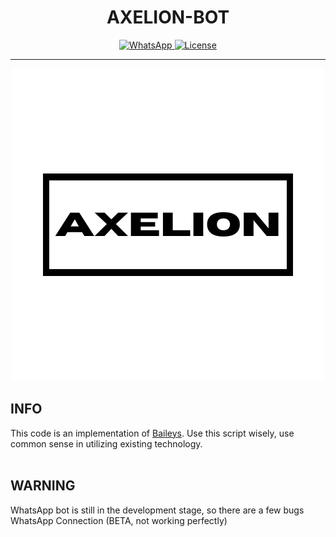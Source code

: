 <div align="center">
  <h1>AXELION-BOT</h1>
</div>

<div align="center">
  <a href="https://wa.me/6288292024190">
    <img src="https://img.shields.io/badge/WhatsApp-25D366" alt="WhatsApp">
  </a>
  <a href="./LICENSE">
    <img src="https://img.shields.io/badge/license-MIT-orange" alt="License">
  </a>
</div>

<hr>

<div align="center">
  <img src="./temps/axelion.jpg" alt="Axelion Bot" style="max-width: 100%; height: auto;">
</div>

## INFO
This code is an implementation of [Baileys](https://github.com/WhiskeySockets/Baileys).
Use this script wisely, use common sense in utilizing existing technology.  
<br>

## WARNING
WhatsApp bot is still in the development stage, so there are a few bugs WhatsApp Connection (BETA, not working perfectly)
